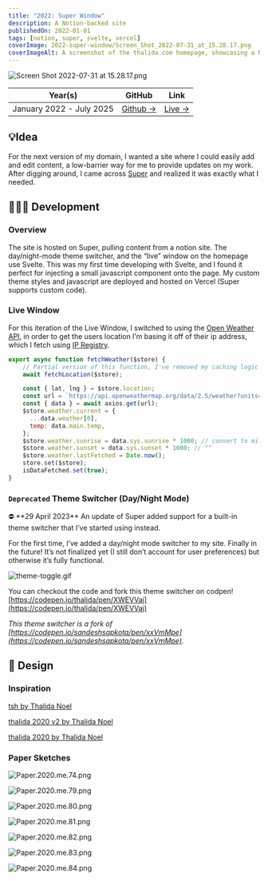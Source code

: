 ```yaml
---
title: "2022: Super Window"
description: A Notion-backed site
publishedOn: 2022-01-01
tags: [notion, super, svelte, vercel]
coverImage: 2022-super-window/Screen_Shot_2022-07-31_at_15.28.17.png
coverImageAlt: A screenshot of the thalida.com homepage, showcasing a Notion-backed site
---
```


![Screen Shot 2022-07-31 at 15.28.17.png](2022-super-window/Screen_Shot_2022-07-31_at_15.28.17.png)

| **Year(s)** | **GitHub** | **Link** |
| ----------- | --------- | -------- |
| January 2022 - July 2025 | [Github →](https://github.com/thalida/thalida.com/tree/v-2022) | [Live →](https://thalida.com) |

## 💡Idea

For the next version of my domain, I wanted a site where I could easily add and edit content, a low-barrier way for me to provide updates on my work. After digging around, I came across [Super](https://super.so) and realized it was exactly what I needed.

## 👩🏾‍💻 Development

### Overview

The site is hosted on Super, pulling content from a notion site. The day/night-mode theme switcher, and the “live” window on the homepage use Svelte. This was my first time developing with Svelte, and I found it perfect for injecting a small javascript component onto the page. My custom theme styles and javascript are deployed and hosted on Vercel (Super supports custom code).

### Live Window

For this iteration of the Live Window, I switched to using the [Open Weather API](https://openweathermap.org/api), in order to get the users location I’m basing it off of their ip address, which I fetch using [IP Registry](https://ipregistry.co/).

```jsx
export async function fetchWeather($store) {
	// Partial version of this function, I've removed my caching logic
	await fetchLocation($store);

	const { lat, lng } = $store.location;
	const url = `https://api.openweathermap.org/data/2.5/weather?units=metric&lat=${lat}&lon=${lng}&appid=${OPEN_WEATHER_KEY}`;
	const { data } = await axios.get(url);
	$store.weather.current = {
	  ...data.weather[0],
	  temp: data.main.temp,
	};
	$store.weather.sunrise = data.sys.sunrise * 1000; // convert to milliseconds
	$store.weather.sunset = data.sys.sunset * 1000; // ^^
	$store.weather.lastFetched = Date.now();
	store.set($store);
	isDataFetched.set(true);
}
```

### `Deprecated` Theme Switcher (Day/Night Mode)

<aside>
⛔ **29 April 2023**
An update of Super added support for a built-in theme switcher that I’ve started using instead.

</aside>

For the first time, I’ve added a day/night mode switcher to my site. Finally in the future! It’s not finalized yet (I still don’t account for user preferences) but otherwise it’s fully functional.

![theme-toggle.gif](2022-super-window/theme-toggle.gif)

You can checkout the code and fork this theme switcher on codpen! [https://codepen.io/thalida/pen/XWEVVaj](https://codepen.io/thalida/pen/XWEVVaj)

*This theme switcher is a fork of [https://codepen.io/sandeshsapkota/pen/xxVmMpe](https://codepen.io/sandeshsapkota/pen/xxVmMpe).*

## 🎨 Design

### Inspiration

[tsh by Thalida Noel](https://dribbble.com/thalida/collections/2416474-tsh)

[thalida 2020 v2 by Thalida Noel](https://dribbble.com/thalida/collections/2130994-thalida-2020-v2)

[thalida 2020 by Thalida Noel](https://dribbble.com/thalida/collections/1686189-thalida-2020)

### Paper Sketches

![Paper.2020.me.74.png](2022-super-window/Paper.2020.me.74.png)

![Paper.2020.me.79.png](2022-super-window/Paper.2020.me.79.png)

![Paper.2020.me.80.png](2022-super-window/Paper.2020.me.80.png)

![Paper.2020.me.81.png](2022-super-window/Paper.2020.me.81.png)

![Paper.2020.me.82.png](2022-super-window/Paper.2020.me.82.png)

![Paper.2020.me.83.png](2022-super-window/Paper.2020.me.83.png)

![Paper.2020.me.84.png](2022-super-window/Paper.2020.me.84.png)
